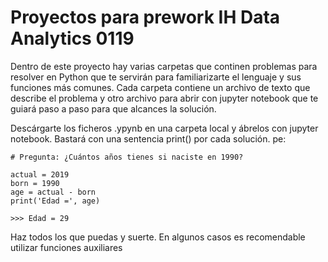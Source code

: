 # Proyectos para prework IH Data Analytics 0119

Dentro de este proyecto hay varias carpetas que continen problemas para resolver en Python que te servirán para familiarizarte el lenguaje y sus funciones más comunes. Cada carpeta contiene un archivo de texto que describe el problema y otro archivo para abrir con jupyter notebook que te guiará paso a paso para que alcances la solución. 

Descárgarte los ficheros .ypynb en una carpeta local y ábrelos con jupyter notebook. Bastará con una sentencia print() por cada solución. pe:

```
# Pregunta: ¿Cuántos años tienes si naciste en 1990?

actual = 2019
born = 1990
age = actual - born
print('Edad =', age)

>>> Edad = 29
```

Haz todos los que puedas y suerte. En algunos casos es recomendable utilizar funciones auxiliares